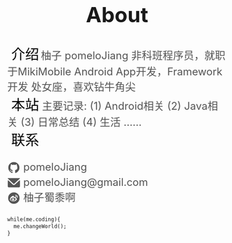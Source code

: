 # <center><font size="8px">About</font></center>
</br>
<font color="#010101" size=6px>&nbsp;介绍</font>

<font color="#555555" size=5px>
柚子 pomeloJiang  
非科班程序员，就职于MikiMobile  
Android App开发，Framework开发  
处女座，喜欢钻牛角尖
</font>    
</br>
<font color="#010101" size=6px>&nbsp;本站</font><font color="#555555" size=5px>
主要记录:
(1) Android相关
(2) Java相关
(3) 日常总结
(4) 生活
……
</font>  
</br>
<font color="#010101" size=6>&nbsp;联系</font><font color="#555555" size=5px>
<ul style="padding:0px;"><li style="list-style-type:none; line-height:35px;"><img style="vertical-align:middle;" src="imgs/github.png" width=30px height=30px/>&nbsp;<a style="text-decoration:none; color:#555555;" href="https://www.github.com/pomeloJiang">pomeloJiang</a></li><li style="list-style-type:none; line-height:35px;"><img style="vertical-align:middle;" src="imgs/email.png" width=30px height=30px/>&nbsp;<a style="text-decoration:none; color:#555555;" href="mailto:pomeloJiang@gmail.com">pomeloJiang@gmail.com</a></li><li style="list-style-type:none; line-height:35px;"><img style="vertical-align:middle;" src="imgs/weibo.png" width=30px height=30px/>&nbsp;<a style="text-decoration:none; color:#555555;" href="https://weibo.com/311759888">柚子蜀黍啊</a></li>
</ul>
</font>



```
while(me.coding){
  me.changeWorld();
}
```
